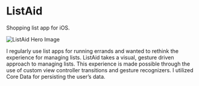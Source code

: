 # ListAid
Shopping list app for iOS.

![ListAid Hero Image](https://nickmurphy.org/wp-content/uploads/2019/07/ListAid-Hero.jpg)

I regularly use list apps for running errands and wanted to rethink the experience for managing lists. ListAid takes a visual, gesture driven approach to managing lists. This experience is made possible through the use of custom view controller transitions and gesture recognizers. I utilized Core Data for persisting the user’s data.
